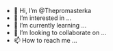 - 👋 Hi, I’m @Thepromasterka
- 👀 I’m interested in ...
- 🌱 I’m currently learning ...
- 💞️ I’m looking to collaborate on ...
- 📫 How to reach me ...

<!---
Thepromasterka/Thepromasterka is a ✨ special ✨ repository because its `README.md` (this file) appears on your GitHub profile.
You can click the Preview link to take a look at your changes.
--->
